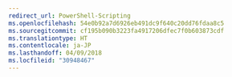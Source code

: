 ```yaml
---
redirect_url: PowerShell-Scripting
ms.openlocfilehash: 54e0b92a7d6926eb491dc9f640c20dd76fdaa8c5
ms.sourcegitcommit: cf195b090b3223fa4917206dfec7f0b603873cdf
ms.translationtype: HT
ms.contentlocale: ja-JP
ms.lasthandoff: 04/09/2018
ms.locfileid: "30948467"
---
```


